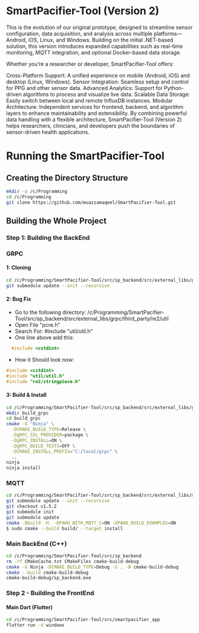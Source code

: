 # SmartPacifier-Tool (Version 2) 
This is the evolution of our original prototype, designed to streamline sensor configuration, data acquisition, and analysis across multiple platforms—Android, iOS, Linux, and Windows. Building on the initial .NET-based solution, this version introduces expanded capabilities such as real-time monitoring, MQTT integration, and optional Docker-based data storage.

Whether you’re a researcher or developer, SmartPacifier-Tool offers:

Cross-Platform Support: A unified experience on mobile (Android, iOS) and desktop (Linux, Windows).
Sensor Integration: Seamless setup and control for PPG and other sensor data.
Advanced Analytics: Support for Python-driven algorithms to process and visualize live data.
Scalable Data Storage: Easily switch between local and remote InfluxDB instances.
Modular Architecture: Independent services for frontend, backend, and algorithm layers to enhance maintainability and extensibility.
By combining powerful data handling with a flexible architecture, SmartPacifier-Tool (Version 2) helps researchers, clinicians, and developers push the boundaries of sensor-driven health applications.


# Running the SmartPacifier-Tool
## Creating the Directory Structure
```bash
mkdir -p /c/Programming
cd /c/Programming
git clone https://github.com/muazzamaqeel/SmartPacifier-Tool.git
```


## Building the Whole Project
### Step 1: Building the BackEnd

### GRPC 
#### 1: Cloning 
```bash
cd /c/Programming/SmartPacifier-Tool/src/sp_backend/src/external_libs/grpc
git submodule update --init --recursive
```
#### 2: Bug Fix
- Go to the following directory:
  /c/Programming/SmartPacifier-Tool/src/sp_backend/src/external_libs/grpc/third_party/re2/util
- Open File "pcre.h"
- Search For: #include "util/util.h"
- One line above add this:
```c
  #include <cstdint>
```
- How it Should look now:
```c
#include <cstdint>
#include "util/util.h"
#include "re2/stringpiece.h"
```
#### 3: Build & Install
```bash
cd /c/Programming/SmartPacifier-Tool/src/sp_backend/src/external_libs/grpc
mkdir build_grpc
cd build_grpc
cmake -G "Ninja" \
  -DCMAKE_BUILD_TYPE=Release \
  -DgRPC_SSL_PROVIDER=package \
  -DgRPC_INSTALL=ON \
  -DgRPC_BUILD_TESTS=OFF \
  -DCMAKE_INSTALL_PREFIX="C:/local/grpc" \
  ..
ninja
ninja install
```

### MQTT
```bash
cd /c/Programming/SmartPacifier-Tool/src/sp_backend/src/external_libs/mqtt/paho.mqtt.cpp
git submodule update --init --recursive
git checkout v1.5.2
git submodule init
git submodule update
cmake -Bbuild -H. -DPAHO_WITH_MQTT_C=ON -DPAHO_BUILD_EXAMPLES=ON
$ sudo cmake --build build/ --target install
```

### Main BackEnd (C++) 
```bash
cd /c/Programming/SmartPacifier-Tool/src/sp_backend
rm -rf CMakeCache.txt CMakeFiles cmake-build-debug
cmake -G Ninja -DCMAKE_BUILD_TYPE=Debug -S . -B cmake-build-debug
cmake --build cmake-build-debug
cmake-build-debug/sp_backend.exe
```

### Step 2 - Building the FrontEnd
#### Main Dart (Flutter)
```bash
cd /c/Programming/SmartPacifier-Tool/src/smartpacifier_app
flutter run -d windows 
```
